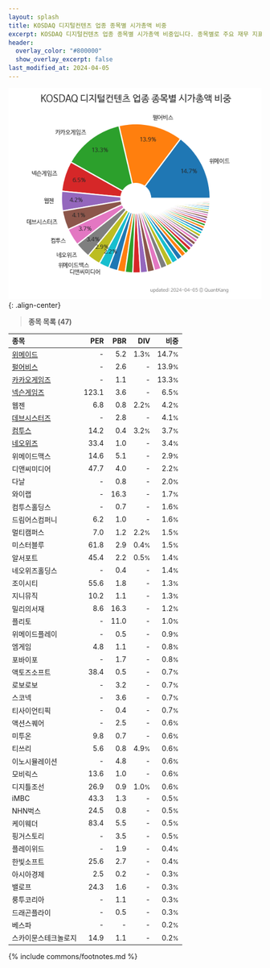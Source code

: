 ```yaml
---
layout: splash
title: KOSDAQ 디지털컨텐츠 업종 종목별 시가총액 비중
excerpt: KOSDAQ 디지털컨텐츠 업종 종목별 시가총액 비중입니다. 종목별로 주요 재무 지표를 함께 표시합니다.
header:
  overlay_color: "#800000"
  show_overlay_excerpt: false
last_modified_at: 2024-04-05
---
```



![KOSDAQ 디지털컨텐츠 업종 종목별 시가총액 비중](/stats/sector/images/kosdaq_업종_디지털컨텐츠_종목.png){: .align-center}


> **종목 목록 (47)**<a id="list"></a>

| **종목** | **PER** | **PBR** | **DIV** | **비중** |
| :------- | ------: | ------: | ------: | -------: |
| [위메이드](/112040/) | - | 5.2 | 1.3<small>%</small> | 14.7<small>%</small> |
| [펄어비스](/263750/) | - | 2.6 | - | 13.9<small>%</small> |
| [카카오게임즈](/293490/) | - | 1.1 | - | 13.3<small>%</small> |
| [넥슨게임즈](/225570/) | 123.1 | 3.6 | - | 6.5<small>%</small> |
| 웹젠 | 6.8 | 0.8 | 2.2<small>%</small> | 4.2<small>%</small> |
| [데브시스터즈](/194480/) | - | 2.8 | - | 4.1<small>%</small> |
| [컴투스](/078340/) | 14.2 | 0.4 | 3.2<small>%</small> | 3.7<small>%</small> |
| [네오위즈](/095660/) | 33.4 | 1.0 | - | 3.4<small>%</small> |
| 위메이드맥스 | 14.6 | 5.1 | - | 2.9<small>%</small> |
| 디앤씨미디어 | 47.7 | 4.0 | - | 2.2<small>%</small> |
| 다날 | - | 0.8 | - | 2.0<small>%</small> |
| 와이랩 | - | 16.3 | - | 1.7<small>%</small> |
| 컴투스홀딩스 | - | 0.7 | - | 1.6<small>%</small> |
| 드림어스컴퍼니 | 6.2 | 1.0 | - | 1.6<small>%</small> |
| 멀티캠퍼스 | 7.0 | 1.2 | 2.2<small>%</small> | 1.5<small>%</small> |
| 미스터블루 | 61.8 | 2.9 | 0.4<small>%</small> | 1.5<small>%</small> |
| 알서포트 | 45.4 | 2.2 | 0.5<small>%</small> | 1.4<small>%</small> |
| 네오위즈홀딩스 | - | 0.4 | - | 1.4<small>%</small> |
| 조이시티 | 55.6 | 1.8 | - | 1.3<small>%</small> |
| 지니뮤직 | 10.2 | 1.1 | - | 1.3<small>%</small> |
| 밀리의서재 | 8.6 | 16.3 | - | 1.2<small>%</small> |
| 플리토 | - | 11.0 | - | 1.0<small>%</small> |
| 위메이드플레이 | - | 0.5 | - | 0.9<small>%</small> |
| 엠게임 | 4.8 | 1.1 | - | 0.8<small>%</small> |
| 포바이포 | - | 1.7 | - | 0.8<small>%</small> |
| 액토즈소프트 | 38.4 | 0.5 | - | 0.7<small>%</small> |
| 로보로보 | - | 3.2 | - | 0.7<small>%</small> |
| 스코넥 | - | 3.6 | - | 0.7<small>%</small> |
| 티사이언티픽 | - | 0.4 | - | 0.7<small>%</small> |
| 액션스퀘어 | - | 2.5 | - | 0.6<small>%</small> |
| 미투온 | 9.8 | 0.7 | - | 0.6<small>%</small> |
| 티쓰리 | 5.6 | 0.8 | 4.9<small>%</small> | 0.6<small>%</small> |
| 이노시뮬레이션 | - | 4.8 | - | 0.6<small>%</small> |
| 모비릭스 | 13.6 | 1.0 | - | 0.6<small>%</small> |
| 디지틀조선 | 26.9 | 0.9 | 1.0<small>%</small> | 0.6<small>%</small> |
| iMBC | 43.3 | 1.3 | - | 0.5<small>%</small> |
| NHN벅스 | 24.5 | 0.8 | - | 0.5<small>%</small> |
| 케이웨더 | 83.4 | 5.5 | - | 0.5<small>%</small> |
| 핑거스토리 | - | 3.5 | - | 0.5<small>%</small> |
| 플레이위드 | - | 1.9 | - | 0.4<small>%</small> |
| 한빛소프트 | 25.6 | 2.7 | - | 0.4<small>%</small> |
| 아시아경제 | 2.5 | 0.2 | - | 0.3<small>%</small> |
| 밸로프 | 24.3 | 1.6 | - | 0.3<small>%</small> |
| 룽투코리아 | - | 1.1 | - | 0.3<small>%</small> |
| 드래곤플라이 | - | 0.5 | - | 0.3<small>%</small> |
| 베스파 | - | - | - | 0.2<small>%</small> |
| 스카이문스테크놀로지 | 14.9 | 1.1 | - | 0.2<small>%</small> |

{% include commons/footnotes.md %}